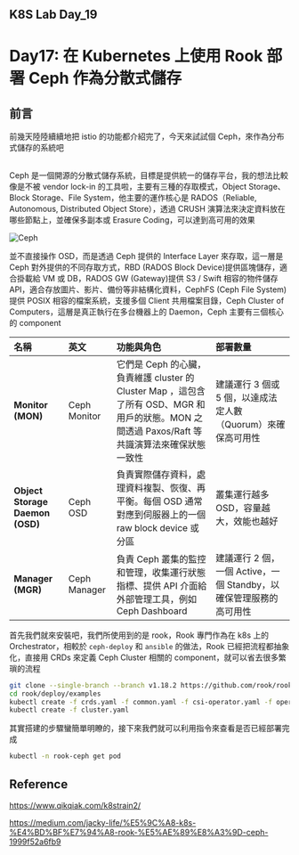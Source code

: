## K8S Lab Day_19

# Day17: 在 Kubernetes 上使用 Rook 部署 Ceph 作為分散式儲存

## 前言

前幾天陸陸續續地把 istio 的功能都介紹完了，今天來試試個 Ceph，來作為分布式儲存的系統吧

## 

Ceph 是一個開源的分散式儲存系統，目標是提供統一的儲存平台，我的想法比較像是不被 vendor lock-in 的工具啦，主要有三種的存取模式，Object Storage、Block Storage、File System，他主要的運作核心是 RADOS（Reliable, Autonomous, Distributed Object Store），透過 CRUSH 演算法來決定資料放在哪些節點上，並確保多副本或 Erasure Coding，可以達到高可用的效果

![Ceph](https://github.com/user-attachments/assets/4569c274-4a1e-4674-9b45-9f82a6166d79)

並不直接操作 OSD，而是透過 Ceph 提供的 Interface Layer 來存取，這一層是 Ceph 對外提供的不同存取方式，RBD (RADOS Block Device)提供區塊儲存，適合掛載給 VM 或 DB，RADOS GW (Gateway)提供 S3 / Swift 相容的物件儲存 API，適合存放圖片、影片、備份等非結構化資料，CephFS (Ceph File System)提供 POSIX 相容的檔案系統，支援多個 Client 共用檔案目錄，Ceph Cluster of Computers，這層是真正執行在多台機器上的 Daemon，Ceph 主要有三個核心的 component

| 名稱                            | 英文         | 功能與角色                                                                                                                                     | 部署數量                                                           |
| :------------------------------ | :----------- | :--------------------------------------------------------------------------------------------------------------------------------------------- | :----------------------------------------------------------------- |
| **Monitor (MON)**               | Ceph Monitor | 它們是 Ceph 的心臟，負責維護 cluster 的 Cluster Map ，這包含了所有 OSD、MGR 和用戶的狀態。MON 之間透過 Paxos/Raft 等共識演算法來確保狀態一致性 | 建議運行 3 個或 5 個，以達成法定人數（Quorum）來確保高可用性       |
| **Object Storage Daemon (OSD)** | Ceph OSD     | 負責實際儲存資料，處理資料複製、恢復、再平衡。每個 OSD 通常對應到伺服器上的一個 raw block device 或分區                                        | 叢集運行越多 OSD，容量越大，效能也越好                             |
| **Manager (MGR)**               | Ceph Manager | 負責 Ceph 叢集的監控和管理，收集運行狀態指標、提供 API 介面給外部管理工具，例如 Ceph Dashboard                                                 | 建議運行 2 個，一個 Active，一個 Standby，以確保管理服務的高可用性 |

首先我們就來安裝吧，我們所使用到的是 rook，Rook 專門作為在 k8s 上的 Orchestrator，相較於 `ceph-deploy` 和 `ansible` 的做法，Rook 已經把流程都抽象化，直接用 CRDs 來定義 Ceph Cluster 相關的 component，就可以省去很多繁瑣的流程

```bash
git clone --single-branch --branch v1.18.2 https://github.com/rook/rook.git
cd rook/deploy/examples
kubectl create -f crds.yaml -f common.yaml -f csi-operator.yaml -f operator.yaml
kubectl create -f cluster.yaml
```

其實搭建的步驟蠻簡單明瞭的，接下來我們就可以利用指令來查看是否已經部署完成

```bash
kubectl -n rook-ceph get pod
```

## Reference

https://www.qikqiak.com/k8strain2/

https://medium.com/jacky-life/%E5%9C%A8-k8s-%E4%BD%BF%E7%94%A8-rook-%E5%AE%89%E8%A3%9D-ceph-1999f52a6fb9
